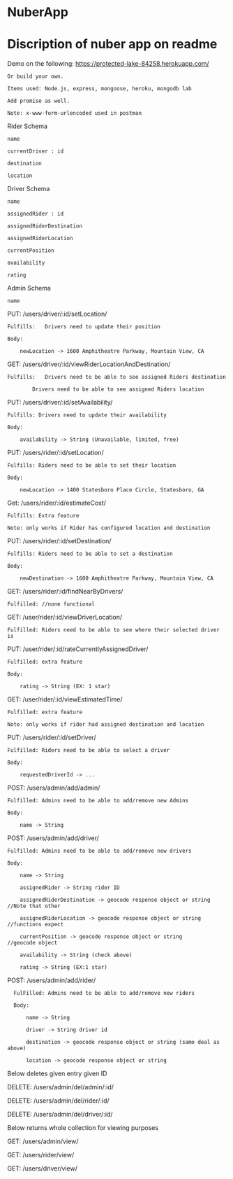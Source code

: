 # NuberApp
# Discription of nuber app on readme

Demo on the following:
    https://protected-lake-84258.herokuapp.com/
    
    Or build your own.
    
    Items used: Node.js, express, mongoose, heroku, mongodb lab
    
    Add promise as well.

    Note: x-www-form-urlencoded used in postman

Rider Schema

    name

    currentDriver : id

    destination

    location

Driver Schema

    name

    assignedRider : id

    assignedRiderDestination

    assignedRiderLocation

    currentPosition

    availability
    
    rating

Admin Schema

    name


PUT:    /users/driver/:id/setLocation/

    Fulfills:	Drivers need to update their position
    
    Body:
    
        newLocation -> 1600 Amphitheatre Parkway, Mountain View, CA
        
GET:   /users/driver/:id/viewRiderLocationAndDestination/

    Fulfills: 	Drivers need to be able to see assigned Riders destination
    
	        Drivers need to be able to see assigned Riders location

PUT:    /users/driver/:id/setAvailability/

    Fulfills: Drivers need to update their availability
    
    Body:
    
        availability -> String (Unavailable, limited, free)

PUT:    /users/rider/:id/setLocation/

    Fulfills: Riders need to be able to set their location
    
    Body:
    
        newLocation -> 1400 Statesboro Place Circle, Statesboro, GA

Get:    /users/rider/:id/estimateCost/

    Fulfills: Extra feature
    
    Note: only works if Rider has configured location and destination

PUT:    /users/rider/:id/setDestination/

    Fulfills: Riders need to be able to set a destination
    
    Body:
    
        newDestination -> 1600 Amphitheatre Parkway, Mountain View, CA
	

GET:    /users/rider/:id/findNearByDrivers/

    Fulfilled: //none functional
    
GET:   /user/rider/:id/viewDriverLocation/

    Fulfilled: Riders need to be able to see where their selected driver is

PUT:   /user/rider/:id/rateCurrentlyAssignedDriver/

    Fulfilled: extra feature
    
    Body:
    
        rating -> String (EX: 1 star)

GET:    /user/rider/:id/viewEstimatedTime/

    Fulfilled: extra feature
    
    Note: only works if rider had assigned destination and location

PUT:    /users/rider/:id/setDriver/

    Fulfilled: Riders need to be able to select a driver
    
    Body:
    
        requestedDriverId -> ...

POST:   /users/admin/add/admin/

    Fulfilled: Admins need to be able to add/remove new Admins
    
    Body:
    
        name -> String

POST:   /users/admin/add/driver/

    Fulfilled: Admins need to be able to add/remove new drivers
    
    Body:
    
        name -> String
	
        assignedRider -> String rider ID
	
        assignedRiderDestination -> geocode response object or string //Note that other
	
        assignedRiderLocation -> geocode response object or string    //functions expect
	
        currentPosition -> geocode response object or string          //geocode object
	
        availability -> String (check above)
	
        rating -> String (EX:1 star)

POST:   /users/admin/add/rider/

      FulFilled: Admins need to be able to add/remove new riders
      
      Body:
      
          name -> String
	  
          driver -> String driver id
	  
          destination -> geocode response object or string (same deal as above)
	  
          location -> geocode response object or string

Below deletes given entry given ID

DELETE: /users/admin/del/admin/:id/

DELETE: /users/admin/del/rider/:id/

DELETE: /users/admin/del/driver/:id/

Below returns whole collection for viewing purposes

GET:    /users/admin/view/

GET:    /users/rider/view/

GET:    /users/driver/view/


